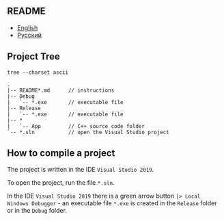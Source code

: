 ## README

- [English](README.md)
- [Русский](README-ru.md)

## Project Tree

```
tree --charset ascii

.
|-- README*.md      // instructions
|-- Debug
|   `-- *.exe       // executable file
|-- Release
|   `-- *.exe       // executable file
|-- *
|   `-- App         // C++ source code folder
`-- *.sln           // open the Visual Studio project
```

## How to compile a project

The project is written in the IDE `Visual Studio 2019`.

To open the project, run the file `*.sln`.

In the IDE `Visual Studio 2019` there is a green arrow button `|> Local Windows Debugger` - an executable file `*.exe` is created in the `Release` folder or in the `Debug` folder.
